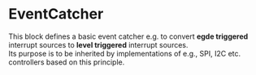 # EventCatcher
This block defines a basic event catcher e.g. to convert **egde triggered** interrupt sources 
to **level triggered** interrupt sources.	
Its purpose is to be inherited by implementations of e.g., SPI, I2C etc. controllers based on this principle.
